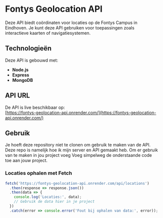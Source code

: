 # Fontys Geolocation API
Deze API biedt coördinaten voor locaties op de Fontys Campus in Eindhoven. Je kunt deze API gebruiken voor toepassingen zoals interactieve kaarten of navigatiesystemen.

## Technologieën

Deze API is gebouwd met:
- **Node.js**
- **Express**
- **MongoDB**

## API URL

De API is live beschikbaar op:  
[https://fontys-geolocation-api.onrender.com/](https://fontys-geolocation-api.onrender.com/)

## Gebruik

Je hoeft deze repository niet te clonen om gebruik te maken van de API. Deze repo is namelijk hoe ik mijn server en API gemaakt heb. Om er gebruik van te maken in jou project voeg Voeg simpelweg de onderstaande code toe aan jouw project.

### Locaties ophalen met Fetch
```javascript
fetch('https://fontys-geolocation-api.onrender.com/api/locations')
  .then(response => response.json())
  .then(data => {
    console.log('Locaties:', data);
    // Gebruik de data hier in je project
  })
  .catch(error => console.error('Fout bij ophalen van data:', error));
```

